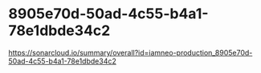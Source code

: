 # 8905e70d-50ad-4c55-b4a1-78e1dbde34c2
https://sonarcloud.io/summary/overall?id=iamneo-production_8905e70d-50ad-4c55-b4a1-78e1dbde34c2
